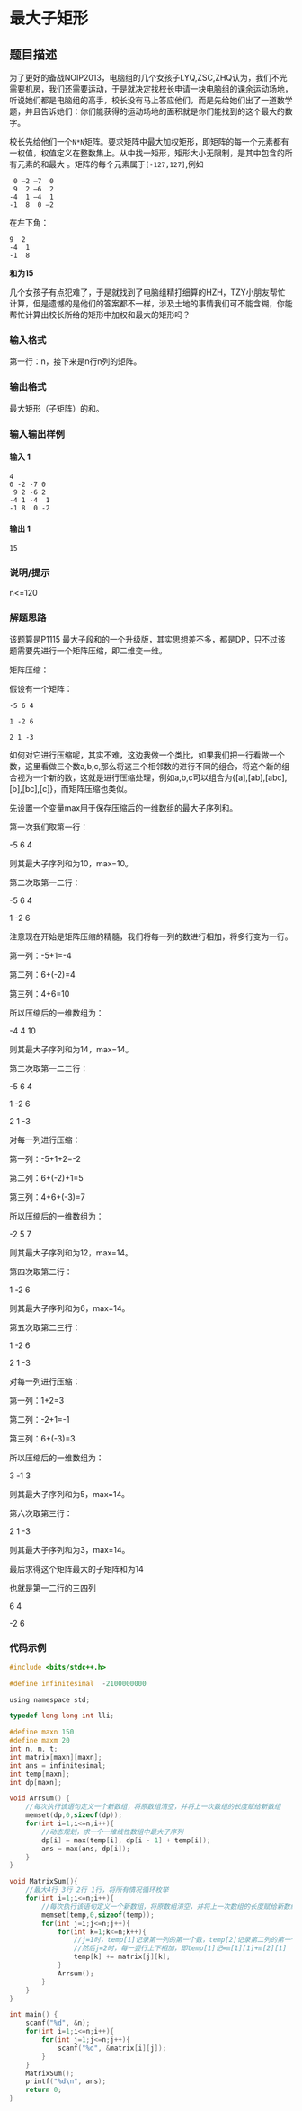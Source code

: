 # 最大子矩形
## 题目描述
为了更好的备战NOIP2013，电脑组的几个女孩子LYQ,ZSC,ZHQ认为，我们不光需要机房，我们还需要运动，于是就决定找校长申请一块电脑组的课余运动场地，听说她们都是电脑组的高手，校长没有马上答应他们，而是先给她们出了一道数学题，并且告诉她们：你们能获得的运动场地的面积就是你们能找到的这个最大的数字。

校长先给他们一个```N*N```矩阵。要求矩阵中最大加权矩形，即矩阵的每一个元素都有一权值，权值定义在整数集上。从中找一矩形，矩形大小无限制，是其中包含的所有元素的和最大 。矩阵的每个元素属于```[-127,127]```,例如
```
 0 –2 –7  0 
 9  2 –6  2
-4  1 –4  1 
-1  8  0 –2
```
在左下角：
```
9  2
-4  1
-1  8
```
**和为15**

几个女孩子有点犯难了，于是就找到了电脑组精打细算的HZH，TZY小朋友帮忙计算，但是遗憾的是他们的答案都不一样，涉及土地的事情我们可不能含糊，你能帮忙计算出校长所给的矩形中加权和最大的矩形吗？

### 输入格式
第一行：n，接下来是n行n列的矩阵。

### 输出格式
最大矩形（子矩阵）的和。

### 输入输出样例
#### 输入 1
```
4
0 -2 -7 0
 9 2 -6 2
-4 1 -4  1 
-1 8  0 -2
```
#### 输出 1
```
15
```
### 说明/提示
n<=120

### 解题思路
该题算是P1115 最大子段和的一个升级版，其实思想差不多，都是DP，只不过该题需要先进行一个矩阵压缩，即二维变一维。

矩阵压缩：

假设有一个矩阵：
```
-5 6 4

1 -2 6

2 1 -3
```
如何对它进行压缩呢，其实不难，这边我做一个类比，如果我们把一行看做一个数，这里看做三个数a,b,c,那么将这三个相邻数的进行不同的组合，将这个新的组合视为一个新的数，这就是进行压缩处理，例如a,b,c可以组合为{[a],[ab],[abc],[b],[bc],[c]}，而矩阵压缩也类似。

先设置一个变量max用于保存压缩后的一维数组的最大子序列和。

第一次我们取第一行：

-5 6 4

则其最大子序列和为10，max=10。

第二次取第一二行：

-5 6 4

1 -2 6

注意现在开始是矩阵压缩的精髓，我们将每一列的数进行相加，将多行变为一行。

第一列：-5+1=-4

第二列：6+(-2)=4

第三列：4+6=10

所以压缩后的一维数组为：

-4 4 10

则其最大子序列和为14，max=14。

第三次取第一二三行：

-5 6 4

1 -2 6

2 1 -3

对每一列进行压缩：

第一列：-5+1+2=-2

第二列：6+(-2)+1=5

第三列：4+6+(-3)=7

所以压缩后的一维数组为：

-2 5 7

则其最大子序列和为12，max=14。

第四次取第二行：

1 -2 6

则其最大子序列和为6，max=14。

第五次取第二三行：

1 -2 6

2 1 -3

对每一列进行压缩：

第一列：1+2=3

第二列：-2+1=-1

第三列：6+(-3)=3

所以压缩后的一维数组为：

3 -1 3

则其最大子序列和为5，max=14。

第六次取第三行：

2 1 -3

则其最大子序列和为3，max=14。

最后求得这个矩阵最大的子矩阵和为14

也就是第一二行的三四列

6 4

-2 6

### 代码示例
```c
#include <bits/stdc++.h>

#define infinitesimal  -2100000000

using namespace std;

typedef long long int lli;

#define maxn 150
#define maxm 20
int n, m, t;
int matrix[maxn][maxn];
int ans = infinitesimal;
int temp[maxn];
int dp[maxn];

void Arrsum() {
	//每次执行该语句定义一个新数组，将原数组清空，并将上一次数组的长度赋给新数组
    memset(dp,0,sizeof(dp));
    for(int i=1;i<=n;i++){
    	//动态规划，求一个一维线性数组中最大子序列
        dp[i] = max(temp[i], dp[i - 1] + temp[i]);
        ans = max(ans, dp[i]);
    }
}

void MatrixSum(){
	//最大4行 3行 2行 1行，将所有情况循环枚举 
    for(int i=1;i<=n;i++){
    	//每次执行该语句定义一个新数组，将原数组清空，并将上一次数组的长度赋给新数组
        memset(temp,0,sizeof(temp));
        for(int j=i;j<=n;j++){
            for(int k=1;k<=n;k++){
            	//j=1时，temp[1]记录第一列的第一个数，temp[2]记录第二列的第一个数，temp[3]记录第三列的第一个数，temp[4]记录第一列的第一个数
            	//然后j=2时，每一竖行上下相加，即temp[1]记=m[1][1]+m[2][1]
                temp[k] += matrix[j][k];
            }
            Arrsum();
        }
    }
}

int main() {
    scanf("%d", &n);
    for(int i=1;i<=n;i++){
        for(int j=1;j<=n;j++){
            scanf("%d", &matrix[i][j]);
        }
    }
    MatrixSum();
    printf("%d\n", ans);
    return 0;
}
```
